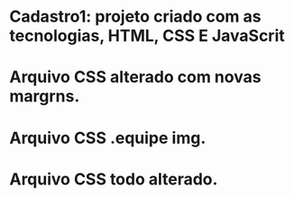  # Cadastro1: projeto criado com as tecnologias, HTML, CSS E JavaScrit
 # Arquivo CSS alterado com novas margrns. 

 # Arquivo CSS .equipe img.

 # Arquivo CSS todo alterado.
